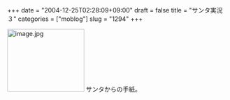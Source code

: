 +++
date = "2004-12-25T02:28:09+09:00"
draft = false
title = "サンタ実況３"
categories = ["moblog"]
slug = "1294"
+++

<img src="http://ieiri.jp/img/ch3.jpg" class="pict" width="176" height="144" alt="image.jpg" />
サンタからの手紙。

